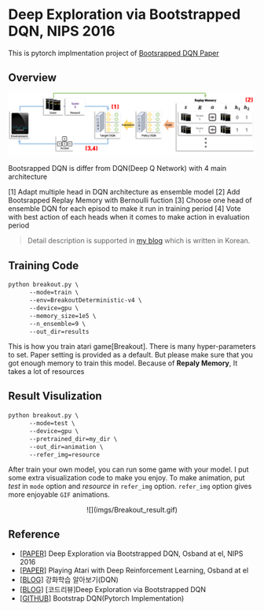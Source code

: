 # Deep Exploration via Bootstrapped DQN, NIPS 2016
This is pytorch implmentation project of [Bootsrapped DQN Paper](https://arxiv.org/abs/1602.04621)

## Overview
![](imgs/overview.png)

Bootsrapped DQN is differ from DQN(Deep Q Network) with 4 main architecture

[1] Adapt multiple head in DQN architecture as ensemble model
[2] Add Bootsrapped Replay Memory with Bernoulli fuction
[3] Choose one head of ensemble DQN for each episod to make it run in training period
[4] Vote with best action of each heads when it comes to make action in evaluation period

> Detail description is supported in [my blog](https://joungheekim.github.io/2020/12/06/code-review/) which is written in Korean.

## Training Code
```shell
python breakout.py \
      --mode=train \
      --env=BreakoutDeterministic-v4 \
      --device=gpu \
      --memory_size=1e5 \
      --n_ensemble=9 \
      --out_dir=results
```
This is how you train atari game[Breakout].
There is many hyper-parameters to set.
Paper setting is provided as a default.
But please make sure that you got enough memory to train this model.
Because of **Repaly Memory**, It takes a lot of resources

## Result Visulization
```shell
python breakout.py \
      --mode=test \
      --device=gpu \
      --pretrained_dir=my_dir \
      --out_dir=animation \
      --refer_img=resource
```
After train your own model, you can run some game with your model.
I put some extra visualization code to make you enjoy.
To make animation, put *test* in `mode` option and *resource* in `refer_img` option.
`refer_img` option gives more enjoyable `GIF` animations.

<center>![](imgs/Breakout_result.gif)</center>

## Reference
- [[PAPER]](https://arxiv.org/abs/1607.00148) Deep Exploration via Bootstrapped DQN, Osband at el, NIPS 2016
- [[PAPER]](https://arxiv.org/abs/1607.00148) Playing Atari with Deep Reinforcement Learning, Osband at el
- [[BLOG]](https://greentec.github.io/reinforcement-learning-second/) 강화학습 알아보기(DQN)
- [[BLOG]](https://joungheekim.github.io/2020/12/06/code-review/) [코드리뷰]Deep Exploration via Bootstrapped DQN
- [[GITHUB]](https://github.com/johannah/bootstrap_dqn) Bootstrap DQN(Pytorch Implementation)
